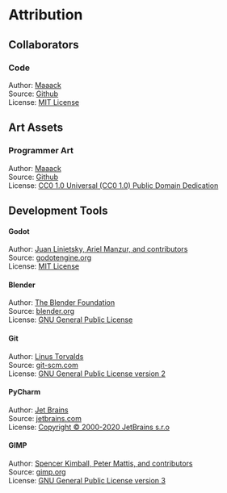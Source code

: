 # Attribution
## Collaborators
### Code
Author: [Maaack](https://github.com/Maaack)  
Source: [Github](https://github.com/Maaack/Battle-Deck-Energy)  
License: [MIT License](./LICENSE.md)

## Art Assets
### Programmer Art
Author: [Maaack](https://github.com/Maaack)  
Source: [Github](https://github.com/Maaack/Battle-Deck-Energy)  
License: [CC0 1.0 Universal (CC0 1.0)
Public Domain Dedication](https://creativecommons.org/publicdomain/zero/1.0/)

## Development Tools
#### Godot
Author: [Juan Linietsky, Ariel Manzur, and contributors](https://godotengine.org/contact)  
Source: [godotengine.org](https://godotengine.org/)  
License: [MIT License](https://github.com/godotengine/godot/blob/master/LICENSE.txt) 

#### Blender
Author: [The Blender Foundation](https://www.blender.org/foundation/)  
Source: [blender.org](https://www.blender.org/download/)  
License: [GNU General Public License](https://www.blender.org/about/license/)

#### Git
Author: [Linus Torvalds](https://github.com/torvalds)  
Source: [git-scm.com](https://git-scm.com/downloads)  
License: [GNU General Public License version 2](https://opensource.org/licenses/GPL-2.0)

#### PyCharm
Author: [Jet Brains](https://www.jetbrains.com/)  
Source: [jetbrains.com](https://www.jetbrains.com/pycharm/download/)  
License: [Copyright © 2000-2020 JetBrains s.r.o](https://www.jetbrains.com/)

#### GIMP
Author: [Spencer Kimball, Peter Mattis, and contributors](https://www.gimp.org/about/authors.html)  
Source: [gimp.org](https://www.gimp.org/downloads/)  
License: [GNU General Public License version 3](https://www.gimp.org/about/COPYING)